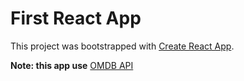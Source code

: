 # First React App

This project was bootstrapped with [Create React App](https://elegant-liger-d1402a.netlify.app/).


**Note: this app use** [OMDB API](https://www.omdbapi.com/)


